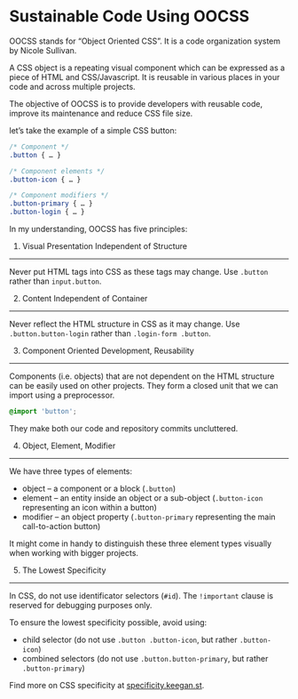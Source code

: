 Sustainable Code Using OOCSS
============================

OOCSS stands for “Object Oriented CSS”. It is a code organization system by
Nicole Sullivan.

A CSS object is a repeating visual component which can be expressed as a piece
of HTML and CSS/Javascript. It is reusable in various places in your code and
across multiple projects.

The objective of OOCSS is to provide developers with reusable code, improve its
maintenance and reduce CSS file size.

let’s take the example of a simple CSS button:

```css
/* Component */
.button { … }

/* Component elements */
.button-icon { … }

/* Component modifiers */
.button-primary { … }
.button-login { … }
```

In my understanding, OOCSS has five principles:

1) Visual Presentation Independent of Structure
-----------------------------------------------

Never put HTML tags into CSS as these tags may change. Use `.button` rather than
`input.button`.

2) Content Independent of Container
-----------------------------------

Never reflect the HTML structure in CSS as it may change. Use
`.button.button-login` rather than `.login-form .button`.

3) Component Oriented Development, Reusability
----------------------------------------------

Components (i.e. objects) that are not dependent on the HTML structure can be
easily used on other projects. They form a closed unit that we can import using
a preprocessor.

```css
@import 'button';
```

They make both our code and repository commits uncluttered.

4) Object, Element, Modifier
----------------------------

We have three types of elements:

-   object – a component or a block (`.button`)
-   element – an entity inside an object or a sub-object (`.button-icon`
    representing an icon within a button)
-   modifier – an object property (`.button-primary` representing the main
    call-to-action button)

It might come in handy to distinguish these three element types visually when
working with bigger projects.

5) The Lowest Specificity
-------------------------

In CSS, do not use identificator selectors (`#id`). The `!important` clause is
reserved for debugging purposes only.

To ensure the lowest specificity possible, avoid using:

-   child selector (do not use `.button .button-icon`, but rather
    `.button-icon`)
-   combined selectors (do not use `.button.button-primary`, but rather
    `.button-primary`)

Find more on CSS specificity at
[specificity.keegan.st](http://specificity.keegan.st/).
